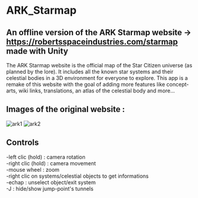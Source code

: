 # ARK_Starmap
## An offline version of the ARK Starmap website -> https://robertsspaceindustries.com/starmap made with Unity 
The ARK Starmap website is the official map of the Star Citizen universe (as planned by the lore). It includes all the known star systems and their celestial bodies in a 3D environment for everyone to explore. 
This app is a remake of this website with the goal of adding more features like concept-arts, wiki links, translations, an atlas of the celestial body and more...

## Images of the original website :
![ark1](https://user-images.githubusercontent.com/59451933/172583990-e6894220-0536-4e65-8aff-2271513756a6.png)
![ark2](https://user-images.githubusercontent.com/59451933/172584001-04cd6307-dde5-435f-9887-757195d207e8.png)

## Controls

-left clic (hold) : camera rotation <br/>
-right clic (hold) : camera movement <br/>
-mouse wheel : zoom <br/>
-right clic on systems/celestial objects to get informations <br/>
-echap : unselect object/exit system <br/>
-J : hide/show jump-point's tunnels
